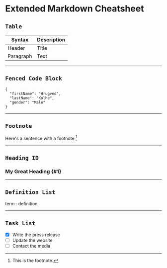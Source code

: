 # Extended Markdown Cheatsheet


## `Table`

| Syntax | Description |
| ----------- | ----------- |
| Header | Title |
| Paragraph | Text |

---

## `Fenced Code Block`

```
{
  "firstName": "Hrugved",
  "lastName": "Kolhe",
  "gender": "Male"
}
```
---

## `Footnote`

Here's a sentence with a footnote [^1]


[^1]: This is the footnote.

---

## `Heading ID`

### My Great Heading {#1}

---

## `Definition List`

term
: definition

---

## `Task List`

- [x] Write the press release
- [ ] Update the website
- [ ] Contact the media